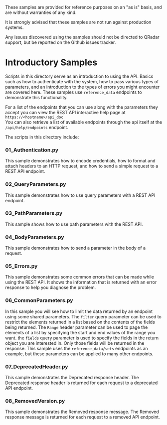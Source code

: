 These samples are provided for reference purposes on an "as is" basis, and are without warranties of any kind.

It is strongly advised that these samples are not run against production systems.

Any issues discovered using the samples should not be directed to QRadar support, but be reported on the Github issues tracker.

# Introductory Samples

Scripts in this directory serve as an introduction to using the API.
Basics such as how to authenticate with the system, how to
pass various types of parameters, and an introduction to the
types of errors you might encounter are covered here.
These samples use `reference_data` endpoints to demonstrate
this functionality.

For a list of the endpoints that you can use along with the parameters
they accept you can view the REST API interactive help page at
`https://<hostname>/api_doc`  
You can also retrieve a list of available endpoints through the api itself
at the `/api/help/endpoints` endpoint.


The scripts in this directory include:

### 01_Authentication.py
This sample demonstrates how to encode credentials, how to format and
attach headers to an HTTP request, and how to send a simple request
to a REST API endpoint.

### 02_QueryParameters.py
This sample demonstrates how to use query parameters with a REST API
endpoint.

### 03_PathParameters.py
This sample shows how to use path parameters with the REST API.

### 04_BodyParameters.py
This sample demonstrates how to send a parameter in the body of a
request.

### 05_Errors.py
This sample demonstrates some common errors that can be made while
using the REST API. It shows the information that is returned with
an error response to help you diagnose the problem.

### 06_CommonParameters.py
In this sample you will see how to limit the data returned by an endpoint
using some shared parameters. The `filter` query parameter can be used to
restrict the elements returned in a list based on the contents of the fields
being returned. The `Range` header parameter can be used to page the elements
of a list by specifying the start and end values of the range you want. the
`fields` query parameter is used to specify the fields in the return object
you are interested in. Only those fields will be returned in the response.
This sample uses the `reference_data/sets` endpoints as an example, but these
parameters can be applied to many other endpoints.

### 07_DeprecatedHeader.py
This sample demonstrates the Deprecated response header. The Deprecated
response header is returned for each request to a deprecated API endpoint.

### 08_RemovedVersion.py
This sample demonstrates the Removed response message. The Removed
response message is returned for each request to a removed API endpoint.
